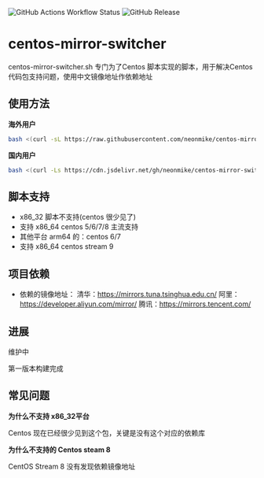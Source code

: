 ![GitHub Actions Workflow Status](https://img.shields.io/github/actions/workflow/status/neonmike/centos-mirror-switcher/main.yml)
![GitHub Release](https://img.shields.io/github/v/release/neonmike/centos-mirror-switcher)

# centos-mirror-switcher

centos-mirror-switcher.sh 专门为了Centos 脚本实现的脚本，用于解决Centos代码包支持问题，使用中文镜像地址作依赖地址

## 使用方法

**海外用户**

```bash
bash <(curl -sL https://raw.githubusercontent.com/neonmike/centos-mirror-switcher/main/centos-mirror-switcher.sh)

```
**国内用户**
```bash
bash <(curl -Ls https://cdn.jsdelivr.net/gh/neonmike/centos-mirror-switcher@main/centos-mirror-switcher.sh) 
```


## 脚本支持

- x86_32 脚本不支持(centos 很少见了)
- 支持 x86_64 centos 5/6/7/8 主流支持
- 其他平台 arm64 的：centos 6/7
- 支持 x86_64 centos stream 9
## 项目依赖

- 依赖的镜像地址：
    清华：https://mirrors.tuna.tsinghua.edu.cn/
    阿里：https://developer.aliyun.com/mirror/
    腾讯：https://mirrors.tencent.com/

## 进展

维护中

第一版本构建完成


## 常见问题

**为什么不支持 x86_32平台**

Centos 现在已经很少见到这个包，关键是没有这个对应的依赖库

**为什么不支持的 Centos steam 8**

CentOS Stream 8 没有发现依赖镜像地址

